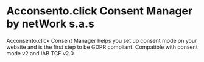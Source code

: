 # Acconsento.click Consent Manager by netWork s.a.s
Acconsento.click Consent Manager helps you set up consent mode on your website and is the first step to be GDPR compliant. Compatible with consent mode v2 and IAB TCF v2.0.
